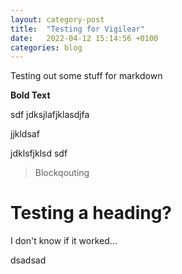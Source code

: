 ```yaml
---
layout: category-post
title:  "Testing for Vigilear"
date:   2022-04-12 15:14:56 +0100
categories: blog
---
```

Testing out some stuff for markdown

**Bold Text**

sdf
jdksjlafjklasdjfa


jjkldsaf

jdklsfjklsd
sdf

>Blockqouting

# Testing a heading?

I don't know if it worked...

dsadsad
